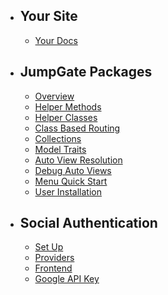 - ## Your Site
    - [Your Docs](/docs/{{version}}/site-example)
    
- ## JumpGate Packages
    - [Overview](/docs/{{version}}/overview)
    - [Helper Methods](/docs/{{version}}/core-helper-methods)
    - [Helper Classes](/docs/{{version}}/core-helper-classes)
    - [Class Based Routing](/docs/{{version}}/core-class-based-routing)
    - [Collections](/docs/{{version}}/database-collections)
    - [Model Traits](/docs/{{version}}/database-traits)
    - [Auto View Resolution](/docs/{{version}}/views-usage)
    - [Debug Auto Views](/docs/{{version}}/views-debugging)
    - [Menu Quick Start](/docs/{{version}}/menu-quickstart)
    - [User Installation](/docs/{{version}}/users-install)

- ## Social Authentication
    - [Set Up](/docs/{{version}}/users-social-setup)
    - [Providers](/docs/{{version}}/users-social-providers)
    - [Frontend](/docs/{{version}}/users-social-frontend)
    - [Google API Key](/docs/{{version}}/users-social-google)
